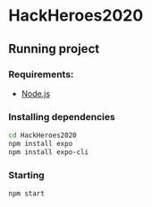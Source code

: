 # HackHeroes2020

## Running project

### Requirements:
- [Node.js](https://nodejs.org/en/)

### Installing dependencies
```sh
cd HackHeroes2020
npm install expo
npm install expo-cli
```

### Starting

```sh
npm start
```
